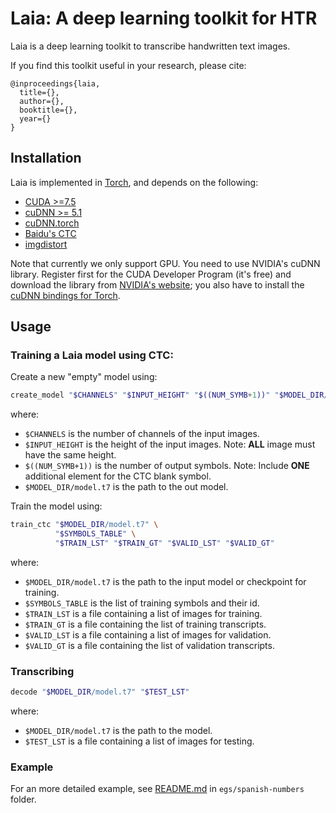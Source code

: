 # Laia: A deep learning toolkit for HTR

Laia is a deep learning toolkit to transcribe handwritten text images.

If you find this toolkit useful in your research, please cite:

```
@inproceedings{laia,
  title={},
  author={},
  booktitle={},
  year={}
}
```

## Installation

Laia is implemented in [Torch](http://torch.ch/), and depends on the following:

- [CUDA >=7.5](https://developer.nvidia.com/cuda-downloads)
- [cuDNN >= 5.1](https://developer.nvidia.com/cudnn)
- [cuDNN.torch](https://github.com/soumith/cudnn.torch)
- [Baidu's CTC](https://github.com/baidu-research/warp-ctc)
- [imgdistort](https://github.com/jpuigcerver/imgdistort)

Note that currently we only support GPU. You need to use NVIDIA's cuDNN library. Register first for the CUDA Developer Program (it's free) and download the library from [NVIDIA's website](https://developer.nvidia.com/cudnn); you also have to  install the [cuDNN bindings for Torch](https://github.com/soumith/cudnn.torch).

## Usage

### Training a Laia model using CTC:

Create a new "empty" model using:
```bash
create_model "$CHANNELS" "$INPUT_HEIGHT" "$((NUM_SYMB+1))" "$MODEL_DIR/model.t7"
```
where:
- `$CHANNELS` is the number of channels of the input images.
- `$INPUT_HEIGHT` is the height of the input images. Note: **ALL** image must have the same height.
- `$((NUM_SYMB+1))` is the number of output symbols. Note: Include **ONE** additional element for the CTC blank symbol.
- `$MODEL_DIR/model.t7` is the path to the out model.

Train the model using:
```bash
train_ctc "$MODEL_DIR/model.t7" \
          "$SYMBOLS_TABLE" \
          "$TRAIN_LST" "$TRAIN_GT" "$VALID_LST" "$VALID_GT"
```
where:
- `$MODEL_DIR/model.t7` is the path to the input model or checkpoint for training.
- `$SYMBOLS_TABLE` is the list of training symbols and their id.
- `$TRAIN_LST` is a file containing a list of images for training.
- `$TRAIN_GT` is a file containing the list of training transcripts.
- `$VALID_LST` is a file containing a list of images for validation.
- `$VALID_GT` is a file containing the list of validation transcripts.

### Transcribing
```bash 
decode "$MODEL_DIR/model.t7" "$TEST_LST"
```
where:
- `$MODEL_DIR/model.t7` is the path to the model.
- `$TEST_LST` is a file containing a list of images for testing.

### Example

For an more detailed example, see [README.md](egs/spanish-numbers/README.md) in `egs/spanish-numbers` folder.

